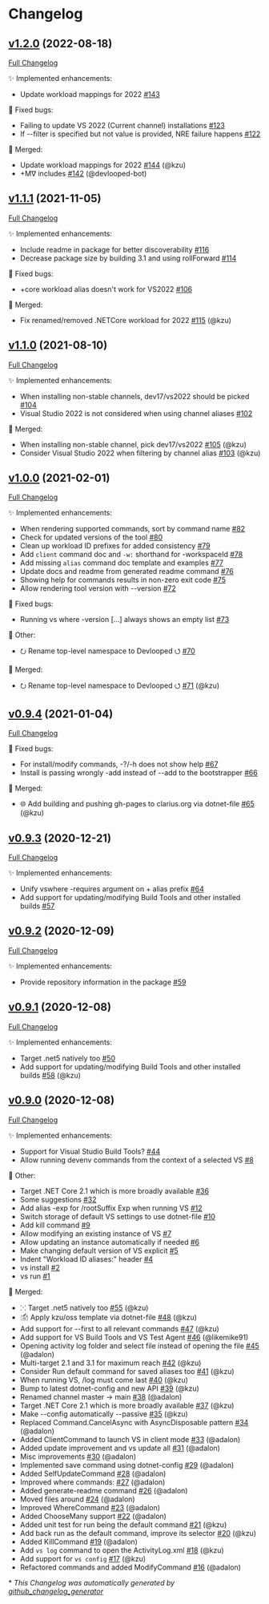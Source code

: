 # Changelog

## [v1.2.0](https://github.com/devlooped/dotnet-vs/tree/v1.2.0) (2022-08-18)

[Full Changelog](https://github.com/devlooped/dotnet-vs/compare/v1.1.1...v1.2.0)

:sparkles: Implemented enhancements:

- Update workload mappings for 2022 [\#143](https://github.com/devlooped/dotnet-vs/issues/143)

:bug: Fixed bugs:

- Failing to update VS 2022 \(Current channel\) installations [\#123](https://github.com/devlooped/dotnet-vs/issues/123)
- If --filter is specified but not value is provided, NRE failure happens [\#122](https://github.com/devlooped/dotnet-vs/issues/122)

:twisted_rightwards_arrows: Merged:

- Update workload mappings for 2022 [\#144](https://github.com/devlooped/dotnet-vs/pull/144) (@kzu)
- +Mᐁ includes [\#142](https://github.com/devlooped/dotnet-vs/pull/142) (@devlooped-bot)

## [v1.1.1](https://github.com/devlooped/dotnet-vs/tree/v1.1.1) (2021-11-05)

[Full Changelog](https://github.com/devlooped/dotnet-vs/compare/v1.1.0...v1.1.1)

:sparkles: Implemented enhancements:

- Include readme in package for better discoverability [\#116](https://github.com/devlooped/dotnet-vs/issues/116)
- Decrease package size by building 3.1 and using rollForward [\#114](https://github.com/devlooped/dotnet-vs/issues/114)

:bug: Fixed bugs:

- +core workload alias doesn't work for VS2022 [\#106](https://github.com/devlooped/dotnet-vs/issues/106)

:twisted_rightwards_arrows: Merged:

- Fix renamed/removed .NETCore workload for 2022 [\#115](https://github.com/devlooped/dotnet-vs/pull/115) (@kzu)

## [v1.1.0](https://github.com/devlooped/dotnet-vs/tree/v1.1.0) (2021-08-10)

[Full Changelog](https://github.com/devlooped/dotnet-vs/compare/v1.0.0...v1.1.0)

:sparkles: Implemented enhancements:

- When installing non-stable channels, dev17/vs2022 should be picked [\#104](https://github.com/devlooped/dotnet-vs/issues/104)
- Visual Studio 2022 is not considered when using channel aliases [\#102](https://github.com/devlooped/dotnet-vs/issues/102)

:twisted_rightwards_arrows: Merged:

- When installing non-stable channel, pick dev17/vs2022 [\#105](https://github.com/devlooped/dotnet-vs/pull/105) (@kzu)
- Consider Visual Studio 2022 when filtering by channel alias [\#103](https://github.com/devlooped/dotnet-vs/pull/103) (@kzu)

## [v1.0.0](https://github.com/devlooped/dotnet-vs/tree/v1.0.0) (2021-02-01)

[Full Changelog](https://github.com/devlooped/dotnet-vs/compare/v0.9.4...v1.0.0)

:sparkles: Implemented enhancements:

- When rendering supported commands, sort by command name [\#82](https://github.com/devlooped/dotnet-vs/issues/82)
- Check for updated versions of the tool  [\#80](https://github.com/devlooped/dotnet-vs/issues/80)
- Clean up workload ID prefixes for added consistency [\#79](https://github.com/devlooped/dotnet-vs/issues/79)
- Add `client` command doc and `-w:` shorthand for -workspaceId [\#78](https://github.com/devlooped/dotnet-vs/issues/78)
- Add missing `alias` command doc template and examples [\#77](https://github.com/devlooped/dotnet-vs/issues/77)
- Update docs and readme from generated readme command [\#76](https://github.com/devlooped/dotnet-vs/issues/76)
- Showing help for commands results in non-zero exit code [\#75](https://github.com/devlooped/dotnet-vs/issues/75)
- Allow rendering tool version with --version [\#72](https://github.com/devlooped/dotnet-vs/issues/72)

:bug: Fixed bugs:

- Running vs where -version \[...\] always shows an empty list [\#73](https://github.com/devlooped/dotnet-vs/issues/73)

:hammer: Other:

- ⭮ Rename top-level namespace to Devlooped ⭯ [\#70](https://github.com/devlooped/dotnet-vs/issues/70)

:twisted_rightwards_arrows: Merged:

- ⭮ Rename top-level namespace to Devlooped ⭯ [\#71](https://github.com/devlooped/dotnet-vs/pull/71) (@kzu)

## [v0.9.4](https://github.com/devlooped/dotnet-vs/tree/v0.9.4) (2021-01-04)

[Full Changelog](https://github.com/devlooped/dotnet-vs/compare/v0.9.3...v0.9.4)

:bug: Fixed bugs:

- For install/modify commands, -?/-h does not show help [\#67](https://github.com/devlooped/dotnet-vs/issues/67)
- Install is passing wrongly -add instead of --add to the bootstrapper [\#66](https://github.com/devlooped/dotnet-vs/issues/66)

:twisted_rightwards_arrows: Merged:

- 🌐 Add building and pushing gh-pages to clarius.org via dotnet-file [\#65](https://github.com/devlooped/dotnet-vs/pull/65) (@kzu)

## [v0.9.3](https://github.com/devlooped/dotnet-vs/tree/v0.9.3) (2020-12-21)

[Full Changelog](https://github.com/devlooped/dotnet-vs/compare/v0.9.2...v0.9.3)

:sparkles: Implemented enhancements:

- Unify vswhere -requires argument on + alias prefix [\#64](https://github.com/devlooped/dotnet-vs/issues/64)
- Add support for updating/modifying Build Tools and other installed builds [\#57](https://github.com/devlooped/dotnet-vs/issues/57)

## [v0.9.2](https://github.com/devlooped/dotnet-vs/tree/v0.9.2) (2020-12-09)

[Full Changelog](https://github.com/devlooped/dotnet-vs/compare/v0.9.1...v0.9.2)

:sparkles: Implemented enhancements:

- Provide repository information in the package [\#59](https://github.com/devlooped/dotnet-vs/issues/59)

## [v0.9.1](https://github.com/devlooped/dotnet-vs/tree/v0.9.1) (2020-12-08)

[Full Changelog](https://github.com/devlooped/dotnet-vs/compare/v0.9.0...v0.9.1)

:sparkles: Implemented enhancements:

- Target .net5 natively too [\#50](https://github.com/devlooped/dotnet-vs/issues/50)
- Add support for updating/modifying Build Tools and other installed builds [\#58](https://github.com/devlooped/dotnet-vs/pull/58) (@kzu)

## [v0.9.0](https://github.com/devlooped/dotnet-vs/tree/v0.9.0) (2020-12-08)

[Full Changelog](https://github.com/devlooped/dotnet-vs/compare/1d0071fac69235e83dc873c226c2c2748d49ff7b...v0.9.0)

:sparkles: Implemented enhancements:

- Support for Visual Studio Build Tools? [\#44](https://github.com/devlooped/dotnet-vs/issues/44)
- Allow running devenv commands from the context of a selected VS [\#8](https://github.com/devlooped/dotnet-vs/issues/8)

:hammer: Other:

- Target .NET Core 2.1 which is more broadly available [\#36](https://github.com/devlooped/dotnet-vs/issues/36)
- Some suggestions [\#32](https://github.com/devlooped/dotnet-vs/issues/32)
- Add alias -exp for /rootSuffix Exp when running VS [\#12](https://github.com/devlooped/dotnet-vs/issues/12)
- Switch storage of default VS settings to use dotnet-file [\#10](https://github.com/devlooped/dotnet-vs/issues/10)
- Add kill command [\#9](https://github.com/devlooped/dotnet-vs/issues/9)
- Allow modifying an existing instance of VS [\#7](https://github.com/devlooped/dotnet-vs/issues/7)
- Allow updating an instance automatically if needed [\#6](https://github.com/devlooped/dotnet-vs/issues/6)
- Make changing default version of VS explicit [\#5](https://github.com/devlooped/dotnet-vs/issues/5)
- Indent "Workload ID aliases:" header [\#4](https://github.com/devlooped/dotnet-vs/issues/4)
- vs install [\#2](https://github.com/devlooped/dotnet-vs/issues/2)
- vs run [\#1](https://github.com/devlooped/dotnet-vs/issues/1)

:twisted_rightwards_arrows: Merged:

- ⁙ Target .net5 natively too [\#55](https://github.com/devlooped/dotnet-vs/pull/55) (@kzu)
- 🖆 Apply kzu/oss template via dotnet-file [\#48](https://github.com/devlooped/dotnet-vs/pull/48) (@kzu)
- Add support for --first to all relevant commands [\#47](https://github.com/devlooped/dotnet-vs/pull/47) (@kzu)
- Add support for VS Build Tools and VS Test Agent [\#46](https://github.com/devlooped/dotnet-vs/pull/46) (@likemike91)
- Opening activity log folder and select file instead of opening the file [\#45](https://github.com/devlooped/dotnet-vs/pull/45) (@adalon)
- Multi-target 2.1 and 3.1 for maximum reach [\#42](https://github.com/devlooped/dotnet-vs/pull/42) (@kzu)
- Consider Run default command for saved aliases too [\#41](https://github.com/devlooped/dotnet-vs/pull/41) (@kzu)
- When running VS, /log must come last [\#40](https://github.com/devlooped/dotnet-vs/pull/40) (@kzu)
- Bump to latest dotnet-config and new API [\#39](https://github.com/devlooped/dotnet-vs/pull/39) (@kzu)
- Renamed channel master -\> main [\#38](https://github.com/devlooped/dotnet-vs/pull/38) (@adalon)
- Target .NET Core 2.1 which is more broadly available [\#37](https://github.com/devlooped/dotnet-vs/pull/37) (@kzu)
- Make --config automatically --passive [\#35](https://github.com/devlooped/dotnet-vs/pull/35) (@kzu)
- Replaced Command.CancelAsync with AsyncDisposable pattern [\#34](https://github.com/devlooped/dotnet-vs/pull/34) (@adalon)
- Added ClientCommand to launch VS in client mode [\#33](https://github.com/devlooped/dotnet-vs/pull/33) (@adalon)
- Added update improvement and vs update all [\#31](https://github.com/devlooped/dotnet-vs/pull/31) (@adalon)
- Misc improvements [\#30](https://github.com/devlooped/dotnet-vs/pull/30) (@adalon)
- Implemented save command using dotnet-config [\#29](https://github.com/devlooped/dotnet-vs/pull/29) (@adalon)
- Added SelfUpdateCommand [\#28](https://github.com/devlooped/dotnet-vs/pull/28) (@adalon)
- Improved where commands: [\#27](https://github.com/devlooped/dotnet-vs/pull/27) (@adalon)
- Added generate-readme command [\#26](https://github.com/devlooped/dotnet-vs/pull/26) (@adalon)
- Moved files around [\#24](https://github.com/devlooped/dotnet-vs/pull/24) (@adalon)
- Improved WhereCommand [\#23](https://github.com/devlooped/dotnet-vs/pull/23) (@adalon)
- Added ChooseMany support [\#22](https://github.com/devlooped/dotnet-vs/pull/22) (@adalon)
- Added unit test for run being the default command [\#21](https://github.com/devlooped/dotnet-vs/pull/21) (@kzu)
- Add back run as the default command, improve its selector [\#20](https://github.com/devlooped/dotnet-vs/pull/20) (@kzu)
- Added KillCommand [\#19](https://github.com/devlooped/dotnet-vs/pull/19) (@adalon)
- Add `vs log` command to open the ActivityLog.xml [\#18](https://github.com/devlooped/dotnet-vs/pull/18) (@kzu)
- Add support for `vs config` [\#17](https://github.com/devlooped/dotnet-vs/pull/17) (@kzu)
- Refactored commands and added ModifyCommand [\#16](https://github.com/devlooped/dotnet-vs/pull/16) (@adalon)



\* *This Changelog was automatically generated by [github_changelog_generator](https://github.com/github-changelog-generator/github-changelog-generator)*
